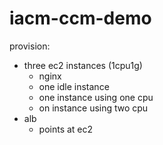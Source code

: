 # iacm-ccm-demo

provision:
- three ec2 instances (1cpu1g)
    - nginx
    - one idle instance
    - one instance using one cpu
    - on instance using two cpu
- alb
    - points at ec2